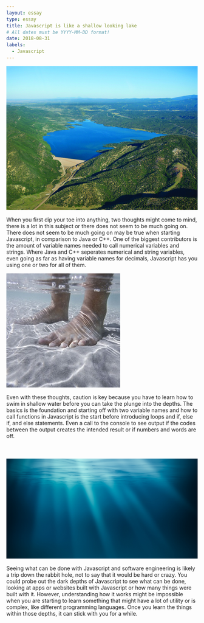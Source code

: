 ```yaml
---
layout: essay
type: essay
title: Javascript is like a shallow looking lake
# All dates must be YYYY-MM-DD format!
date: 2018-08-31
labels:
  - Javascript
---
```


<img class="ui medium left floated image" src="../images/Lake.jpg">

  When you first dip your toe into anything, two thoughts might come to mind, there is a lot in this subject or there does not seem to be much going on. There does not seem to be much going on may be true when starting Javascript, in comparison to Java or C++. One of the biggest contributors is the amount of variable names needed to call numerical variables and strings. Where Java and C++ seperates numerical and string variables, even going as far as having variable names for decimals, Javascript has you using one or two for all of them.
  
<img class="ui medium left floated image" src="../images/Shallow.jpg">
  
  Even with these thoughts, caution is key because you have to learn how to swim in shallow water before you can take the plunge into the depths. The basics is the foundation and starting off with two variable names and how to call functions in Javascript is the start before introducing loops and if, else if, and else statements. Even a call to the console to see output if the codes between the output creates the intended result or if numbers and words are off.
<br />
<br />
<br />
<br /><img class="ui medium left floated image" src="../images/deep.jpg">

  Seeing what can be done with Javascript and software engineering is likely a trip down the rabbit hole, not to say that it would be hard or crazy. You could probe out the dark depths of Javascript to see what can be done, looking at apps or websites built with Javascript or how many things were built with it. However, understanding how it works might be impossible when you are starting to learn something that might have a lot of utility or is complex, like different programming languages. Once you learn the things within those depths, it can stick with you for a while. 
